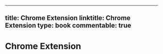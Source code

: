 
---
title: Chrome Extension
linktitle: Chrome Extension
type: book
commentable: true
---

# Chrome Extension

    